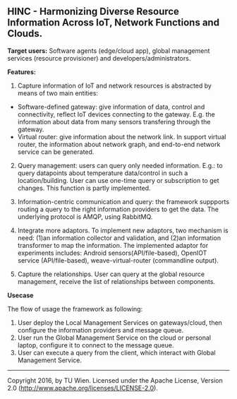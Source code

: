 ## HINC - Harmonizing Diverse Resource Information Across IoT, Network Functions and Clouds.

**Target users:**  Software agents (edge/cloud app), global management services (resource provisioner) and developers/administrators. 

**Features:**

1. Capture information of IoT and network resources is abstracted by means of two main entities:
  * Software-defined gateway: give information of data, control and connectivity, reflect IoT devices connecting to the gateway. E.g. the information about data from many sensors transfering through the gateway.
  * Virtual router: give information about the network link. In support virtual router, the information about network graph, and end-to-end network service can be generated.
  
2. Query management: users can query only needed information. E.g.: to query datapoints about temperature data/control in such a location/building. User can use one-time query or subscription to get changes. This function is partly implemented.

3. Information-centric communication and query: the framework suppports routing a query to the right information providers to get the data. The underlying protocol is AMQP, using RabbitMQ.

4. Integrate more adaptors. To implement new adaptors, two mechanism is need: (1)an information collector and validation, and (2)an information transformer to map the information. The implemented adaptor for experiments includes: Android sensors(API/file-based), OpenIOT service (API/file-based), weave-virtual-router (commandline output).

5. Capture the relationships. User can query at the global resource management, receive the list of relationships between components.

**Usecase**

The flow of usage the framework as following:
1. User deploy the Local Management Services on gateways/cloud, then configure the information providers and message queue.
2. User run the Global Management Service on the cloud or personal laptop, configure it to connect to the message queue.
4. User can execute a query from the client, which interact with Global Management Service.

------------------------
Copyright 2016, by TU Wien.
Licensed under the Apache License, Version 2.0 (http://www.apache.org/licenses/LICENSE-2.0).



